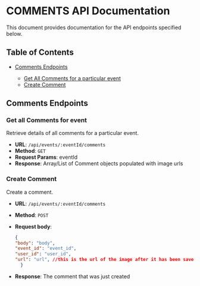 # COMMENTS API Documentation

This document provides documentation for the API endpoints specified below.

## Table of Contents

- [Comments Endpoints](#comments-endpoints)


  - [Get All Comments for a particular event](#get-all-Comments-for-event)
  - [Create Comment](#create-Comment)


## Comments Endpoints


### Get all Comments for event

Retrieve details of all comments for a particular event.

- **URL**: `/api/events/:eventId/comments`
- **Method**: `GET`
- **Request Params**: eventId
- **Response**: Array/List of Comment objects populated with image urls



### Create Comment

Create a comment.

- **URL**: `/api/events/:eventId/comments`
- **Method**: `POST`
- **Request body**:

  ```json
  {
  "body": "body",
  "event_id": "event_id",
  "user_id": "user_id",
  "url": "url", //this is the url of the image after it has been saved to the clouds
    }
  ```
- **Response**: The comment that was just created